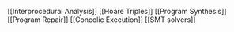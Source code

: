 [[Interprocedural Analysis]]
[[Hoare Triples]]
[[Program Synthesis]]
[[Program Repair]]
[[Concolic Execution]]
[[SMT solvers]]
